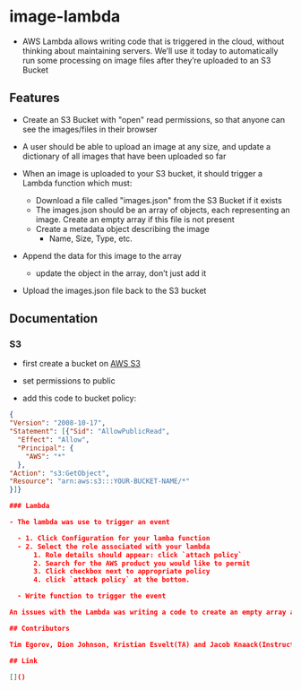 # image-lambda

- AWS Lambda allows writing code that is triggered in the cloud, without thinking about maintaining servers. We’ll use it today to automatically run some processing on image files after they’re uploaded to an S3 Bucket

## Features

- Create an S3 Bucket with "open" read permissions, so that anyone can see the images/files in their browser

- A user should be able to upload an image at any size, and update a dictionary of all images that have been uploaded so far

- When an image is uploaded to your S3 bucket, it should trigger a Lambda function which must:
  - Download a file called "images.json" from the S3 Bucket if it exists
  - The images.json should be an array of objects, each representing an image. Create an empty array if this file is not present
  - Create a metadata object describing the image
    - Name, Size, Type, etc.

- Append the data for this image to the array
  - update the object in the array, don’t just add it

- Upload the images.json file back to the S3 bucket

## Documentation

### S3

  - first create a  bucket on [AWS S3](https://aws.amazon.com/s3/?nc2=h_ql_prod_st_s3)

  - set permissions to public
  - add this code to bucket policy:
  ```json
  {
  "Version": "2008-10-17",
  "Statement": [{"Sid": "AllowPublicRead",
    "Effect": "Allow",
    "Principal": {
      "AWS": "*"
    },
  "Action": "s3:GetObject",
  "Resource": "arn:aws:s3:::YOUR-BUCKET-NAME/*"
}]}

### Lambda

  - The lambda was use to trigger an event

    - 1. Click Configuration for your lamba function
    - 2. Select the role associated with your lambda
        1. Role details should appear: click `attach policy`
        2. Search for the AWS product you would like to permit
        3. Click checkbox next to appropriate policy
        4. click `attack policy` at the bottom.

    - Write function to trigger the event

An issues with the Lambda was writing a code to create an empty array and if this file is not present, Create a metadata object describing the image 

## Contributors

Tim Egorov, Dion Johnson, Kristian Esvelt(TA) and Jacob Knaack(Instructor)

## Link

[]()
